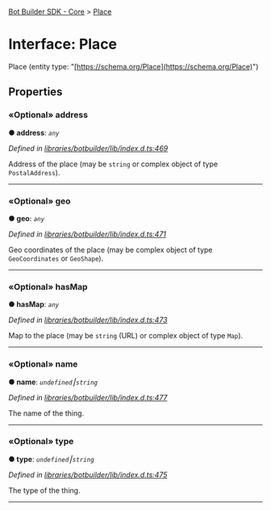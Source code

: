 [Bot Builder SDK - Core](../README.md) > [Place](../interfaces/botbuilder.place.md)



# Interface: Place


Place (entity type: "[https://schema.org/Place](https://schema.org/Place)")


## Properties
<a id="address"></a>

### «Optional» address

**●  address**:  *`any`* 

*Defined in [libraries/botbuilder/lib/index.d.ts:469](https://github.com/Microsoft/botbuilder-js/blob/a28edbb/libraries/botbuilder/lib/index.d.ts#L469)*



Address of the place (may be `string` or complex object of type `PostalAddress`).




___

<a id="geo"></a>

### «Optional» geo

**●  geo**:  *`any`* 

*Defined in [libraries/botbuilder/lib/index.d.ts:471](https://github.com/Microsoft/botbuilder-js/blob/a28edbb/libraries/botbuilder/lib/index.d.ts#L471)*



Geo coordinates of the place (may be complex object of type `GeoCoordinates` or `GeoShape`).




___

<a id="hasmap"></a>

### «Optional» hasMap

**●  hasMap**:  *`any`* 

*Defined in [libraries/botbuilder/lib/index.d.ts:473](https://github.com/Microsoft/botbuilder-js/blob/a28edbb/libraries/botbuilder/lib/index.d.ts#L473)*



Map to the place (may be `string` (URL) or complex object of type `Map`).




___

<a id="name"></a>

### «Optional» name

**●  name**:  *`undefined`⎮`string`* 

*Defined in [libraries/botbuilder/lib/index.d.ts:477](https://github.com/Microsoft/botbuilder-js/blob/a28edbb/libraries/botbuilder/lib/index.d.ts#L477)*



The name of the thing.




___

<a id="type"></a>

### «Optional» type

**●  type**:  *`undefined`⎮`string`* 

*Defined in [libraries/botbuilder/lib/index.d.ts:475](https://github.com/Microsoft/botbuilder-js/blob/a28edbb/libraries/botbuilder/lib/index.d.ts#L475)*



The type of the thing.




___


